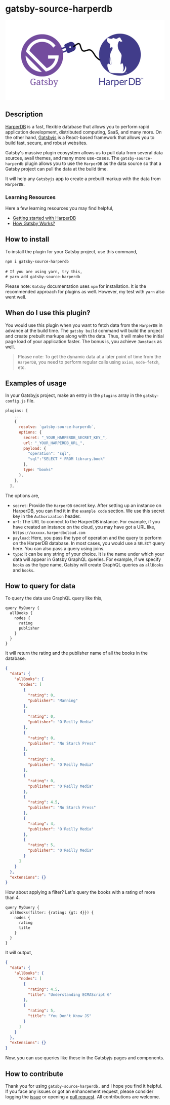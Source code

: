 # gatsby-source-harperdb

<p align="center">
    <img src="https://github.com/atapas/gatsby-source-harperdb/blob/master/social.png" alt="social">
</p>

## Description

[HarperDB](https://harperdb.io/) is a fast, flexible database that allows you to perform rapid application development, distributed computing, SaaS, and many more. On the other hand, [Gatsbyjs](https://www.gatsbyjs.com/) is a React-based framework that allows you to build fast, secure, and robust websites.

Gatsby's massive plugin ecosystem allows us to pull data from several data sources, avail themes, and many more use-cases. The `gatsby-source-harperdb` plugin allows you to use the `HarperDB` as the data source so that a Gatsby project can pull the data at the build time.

It will help any `Gatsbyjs` app to create a prebuilt markup with the data from `HarperDB`.

### Learning Resources

Here a few learning resources you may find helpful,

- [Getting started with HarperDB](https://studio.harperdb.io/sign-up)
- [How Gatsby Works?](https://www.gatsbyjs.com/how-it-works/)

## How to install

To install the plugin for your Gatsby project, use this command,

```shell
npm i gatsby-source-harperdb

# If you are using yarn, try this,
# yarn add gatsby-source-harperdb
```

Please note: `Gatsby` documentation uses `npm` for installation. It is the recommended approach for plugins as well. However, my test with `yarn` also went well.
## When do I use this plugin?

You would use this plugin when you want to fetch data from the `HarperDB` in advance at the build time. The `gatsby build` command will build the project and create prebuilt markups along with the data. Thus, it will make the initial page load of your application faster. The bonus is, you achieve `Jamstack` as well.

> Please note: To get the dynamic data at a later point of time from the `HarperDB`, you need to perform regular calls using `axios`, `node-fetch`, etc.
## Examples of usage
In your Gatsbyjs project, make an entry in the `plugins` array in the `gatsby-config.js` file.

```js
plugins: [
    ...
    {
      resolve: `gatsby-source-harperdb`,
      options: {
        secret: "_YOUR_HARPERDB_SECRET_KEY_",
        url: "_YOUR_HARPERDB_URL_",
        payload: {
          "operation": "sql",
          "sql":"SELECT * FROM library.book"
        },
        type: "books"
      },
    },
  ],
```
The options are,
- `secret`: Provide the `HarperDB` secret key. After setting up an instance on HarperDB, you can find it in the `example code` section. We use this secret key in the `Authorization` header.
- `url`: The URL to connect to the HarperDB instance. For example, if you have created an instance on the cloud, you may have got a URL like, `https://xxxxxx.harperdbcloud.com`
- `payload`: Here, you pass the type of operation and the query to perform on the HarperDB database. In most cases, you would use a `SELECT` query here. You can also pass a query using joins.
- `type`: It can be any string of your choice. It is the name under which your data will appear in Gatsby GraphQL queries. For example, if we specify `books` as the type name, Gatsby will create GraphQL queries as `allBooks` and `books`.

## How to query for data

To query the data use GraphQL query like this,

```gql
query MyQuery {
  allBooks {
    nodes {
      rating
      publisher
    }
  }
}
```
It will return the rating and the publisher name of all the books in the database.

```json
{
  "data": {
    "allBooks": {
      "nodes": [
        {
          "rating": 0,
          "publisher": "Manning"
        },
        {
          "rating": 0,
          "publisher": "O'Reilly Media"
        },
        {
          "rating": 0,
          "publisher": "No Starch Press"
        },
        {
          "rating": 0,
          "publisher": "O'Reilly Media"
        },
        {
          "rating": 0,
          "publisher": "O'Reilly Media"
        },
        {
          "rating": 4.5,
          "publisher": "No Starch Press"
        },
        {
          "rating": 4,
          "publisher": "O'Reilly Media"
        },
        {
          "rating": 5,
          "publisher": "O'Reilly Media"
        }
      ]
    }
  },
  "extensions": {}
}
```
How about applying a filter? Let's query the books with a rating of more than 4.

```gql
query MyQuery {
  allBooks(filter: {rating: {gt: 4}}) {
    nodes {
      rating
      title
    }
  }
}
```
It will output,

```json
{
  "data": {
    "allBooks": {
      "nodes": [
        {
          "rating": 4.5,
          "title": "Understanding ECMAScript 6"
        },
        {
          "rating": 5,
          "title": "You Don't Know JS"
        }
      ]
    }
  },
  "extensions": {}
}
```
Now, you can use queries like these in the Gatsbyjs pages and components.
## How to contribute

Thank you for using `gatsby-source-harperdb,` and I hope you find it helpful. If you face any issues or got an enhancement request, please consider logging the [issue](https://github.com/atapas/gatsby-source-harperdb/issues) or opening a [pull request](https://github.com/atapas/gatsby-source-harperdb/pulls). All contributions are welcome.
